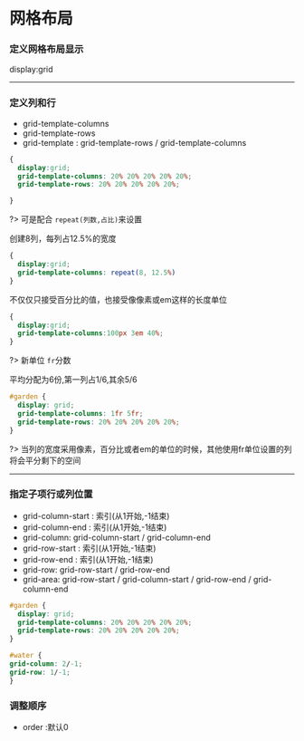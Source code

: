 <!--
 * @Author: 徐家俊 15151832830@163.com
 * @Date: 2022-09-12 15:53:43
 * @LastEditors: 徐家俊 15151832830@163.com
 * @LastEditTime: 2022-09-12 16:19:07
 * @FilePath: /18626428291/docs/zh-cn/browser-side/css/grid/README.md
 * @Description: 网格布局
-->

# 网格布局

### 定义网格布局显示

display:grid

---

### 定义列和行

- grid-template-columns
- grid-template-rows
- grid-template :  grid-template-rows / grid-template-columns

```css
{
  display:grid;
  grid-template-columns: 20% 20% 20% 20% 20%;
  grid-template-rows: 20% 20% 20% 20% 20%;

}
```

?> 可是配合 `repeat(列数,占比)`来设置

创建8列，每列占12.5%的宽度

```css
{
  display:grid;
  grid-template-columns: repeat(8, 12.5%)
}
```

不仅仅只接受百分比的值，也接受像像素或em这样的长度单位

```css
{
  display:grid;
  grid-template-columns:100px 3em 40%;
}
```

?> 新单位 `fr`分数

平均分配为6份,第一列占1/6,其余5/6

```css
#garden {
  display: grid;
  grid-template-columns: 1fr 5fr;
  grid-template-rows: 20% 20% 20% 20% 20%;
}
```

?> 当列的宽度采用像素，百分比或者em的单位的时候，其他使用fr单位设置的列将会平分剩下的空间

---

### 指定子项行或列位置

- grid-column-start : 索引(从1开始,-1结束)
- grid-column-end :  索引(从1开始,-1结束)
- grid-column: grid-column-start / grid-column-end
- grid-row-start : 索引(从1开始,-1结束)
- grid-row-end :  索引(从1开始,-1结束)
- grid-row: grid-row-start / grid-row-end
- grid-area: grid-row-start /  grid-column-start / grid-row-end / grid-column-end

```css
#garden {
  display: grid;
  grid-template-columns: 20% 20% 20% 20% 20%;
  grid-template-rows: 20% 20% 20% 20% 20%;
}

#water {
grid-column: 2/-1;
grid-row: 1/-1;
}
```

### 调整顺序

- order :默认0
